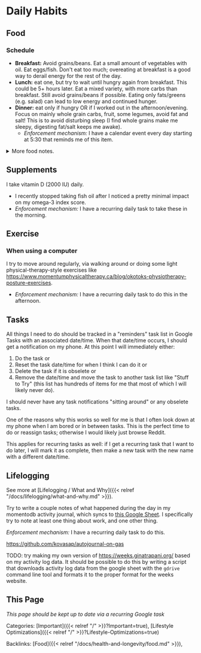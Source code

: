 # Daily Habits

## Food

### Schedule

 - **Breakfast:** Avoid grains/beans.  Eat a small amount of vegetables with oil.  Eat eggs/fish.
   Don't eat too much; overeating at breakfast is a good way to derail energy for the
   rest of the day.
 - **Lunch:** eat one, but try to wait until hungry again from breakfast.
   This could be 5+ hours later.
   Eat a mixed variety, with more carbs than breakfast.  Still avoid grains/beans if possible.
   Eating only fats/greens (e.g. salad) can lead to low energy and continued hunger.
 - **Dinner:** eat only if hungry OR if I worked out in the afternoon/evening.
   Focus on mainly whole grain carbs, fruit, some legumes, avoid fat and salt!
   This is to avoid disturbing sleep (I find whole grains make me sleepy,
   digesting fat/salt keeps me awake).
    - *Enforcement mechanism:* I have a calendar event every day starting at
      5:30 that reminds me of this item.

<details><summary>More food notes.</summary>

### Staple Foods

 - See [Cooking]({{< relref "/docs/health-and-longevity/cooking.md" >}}).
   Foods here are roughly ranked in the order I consume them.
 - Raw vegetables and fruits for snacking (apples, cabbage)

### Food Reactions

How I personally react to different foods in 2025.

#### Animal Products

 - **Fish:** Often make me feel tired/sleepy when digesting.
   Not great to overeat on.  I like to eat regularly for the omega-3s.
 - **Dairy:** Makes me gassy and generally not feel great.
 - **Eggs:** No issues, although can take longer to digest than other foods; not
 great to eat them if my next meal will be soon.

#### Legumes

 - **Tofu:** No issues digesting.
 - **Beans/Chickpeas/Lentils:** When I eat these plain, I tend to stay hungry for a while
   and eat a lot of them.
   This invariably leads to me feeling very overfull and tired, as they are also
   hard for me to digest.
 - **Peanut Products:** Good in small quantities, but very easy to overdo.
   - **Peanut Butter:** Very easy for me to overeat and feel really bad for many
     hours afterward as I digest.
   - **Peanuts:** Generally make me feel ok when I eat them.
   - **Peanut Protein Powder:** I tolerate this really well even in higher
     quantities, making me think that the oil in peanuts is the main thing I
     react poorly too.

#### Grains

 - **Rolled Oats:** I love oats and even eat them raw.
   I don't have any issues eating/digesting them.
 - **Brown Rice:** Good in small quantities, too much can make me feel bloated.
 - **White Rice:** Similar to brown rice, but I can eat more of it.

#### Fruits

 - **Apples:** No issues here!
 - **Bananas:** For some reason, eating bananas alone can give me a short-lived
   headache and seems to mess with my energy.

#### Vegetables

 - **Pickled Onions:** Upset my stomach.  I should avoid them generally.
 - **Cabbage:** I love cabbage, and it seems to be very easy for me to digest.
 - **Broccoli:** Good in smaller quantities, too much can make me feel bloated.

#### Nuts/Seeds

 - **Nut Butters:** Very easy for me to overeat and feel really bad for many
   hours afterward as I digest.
 - **Chia Seeds:** I love chia seeds and have no issues eating them.
 - **Almonds:** Good, just don't eat too many.
 - **Walnuts:** Good, just don't eat too many.

</details>

## Supplements

I take vitamin D (2000 IU) daily.
  - I recently stopped taking fish oil after I noticed a pretty minimal impact
    on my omega-3 index score.
  - *Enforcement mechanism:* I have a recurring daily task to take these in the
    morning.

## Exercise

### When using a computer

I try to move around regularly, via walking around or doing some light
physical-therapy-style exercises like
https://www.momentumphysicaltherapy.ca/blog/okotoks-physiotherapy-posture-exercises.
  - *Enforcement mechanism:* I have a recurring daily task to do this in the
    afternoon.

## Tasks

All things I need to do should be tracked in a "reminders" task list in Google
Tasks with an associated date/time.
When that date/time occurs, I should get a notification on my phone.
At this point I will immediately either:

1. Do the task or
2. Reset the task date/time for when I think I can do it or
3. Delete the task if it is obselete or
4. Remove the date/time and move the task to another task list like "Stuff to
   Try" (this list has hundreds of items for me that most of which I will likely
   never do).

I should never have any task notifications "sitting around" or any obselete tasks.

One of the reasons why this works so well for me is that I often look down at my
phone when I am bored or in between tasks.
This is the perfect time to do or reassign tasks; otherwise I would likely just
browse Reddit.

This applies for recurring tasks as well: if I get a recurring task that I want
to do later, I will mark it as complete, then make a new task with the new name
with a different date/time.

## Lifelogging

See more at [Lifelogging / What and Why]({{< relref "/docs/lifelogging/what-and-why.md" >}}).

Try to write a couple notes of what happened during the day in my momentodb
activity journal, which syncs to [this Google
Sheet](https://docs.google.com/spreadsheets/d/1nZ-iliU7MtRPoAdP-HbjBees6u3-NIlicHRfewD0Q7A/edit?gid=1108618816#gid=1108618816).
I specifically try to note at least one thing about work, and one other thing.

*Enforcement mechanism:* I have a recurring daily task to do this.

https://github.com/kovasap/autojournal-on-gas

TODO: try making my own version of https://weeks.ginatrapani.org/ based on my
activity log data.
It should be possible to do this by writing a script that downloads activity log
data from the google sheet with the `gdrive` command line tool and formats it to
the proper format for the weeks website.

## This Page

*This page should be kept up to date via a recurring Google task*

Categories: [Important]({{< relref "/" >}}?Important=true),
[Lifestyle Optimizations]({{< relref "/" >}}?Lifestyle-Optimizations=true)

Backlinks: [Food]({{< relref "/docs/health-and-longevity/food.md" >}}), 
